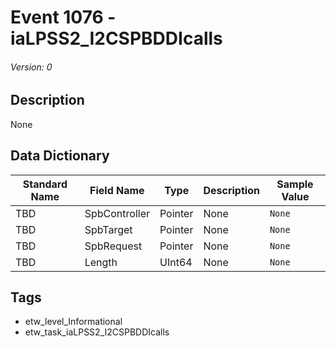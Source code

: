 # Event 1076 - iaLPSS2_I2CSPBDDIcalls
###### Version: 0

## Description
None

## Data Dictionary
|Standard Name|Field Name|Type|Description|Sample Value|
|---|---|---|---|---|
|TBD|SpbController|Pointer|None|`None`|
|TBD|SpbTarget|Pointer|None|`None`|
|TBD|SpbRequest|Pointer|None|`None`|
|TBD|Length|UInt64|None|`None`|

## Tags
* etw_level_Informational
* etw_task_iaLPSS2_I2CSPBDDIcalls